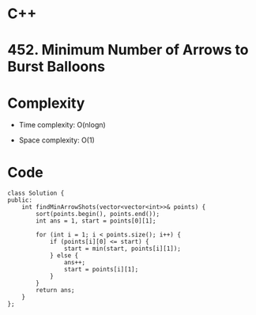 # C++
<!-- Describe your first thoughts on how to solve this problem. -->

# 452. Minimum Number of Arrows to Burst Balloons
<!-- Describe your approach to solving the problem. -->

# Complexity
- Time complexity: O(nlogn)
<!-- Add your time complexity here, e.g. $$O(n)$$ -->

- Space complexity: O(1)
<!-- Add your space complexity here, e.g. $$O(n)$$ -->

# Code
```
class Solution {
public:
    int findMinArrowShots(vector<vector<int>>& points) {
        sort(points.begin(), points.end());
        int ans = 1, start = points[0][1];

        for (int i = 1; i < points.size(); i++) {
            if (points[i][0] <= start) {
                start = min(start, points[i][1]);
            } else {
                ans++;
                start = points[i][1];
            }
        }
        return ans;
    }
};
```
